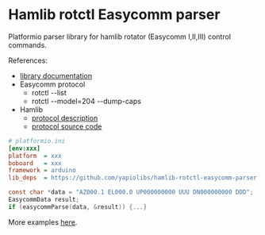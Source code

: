 # Hamlib rotctl Easycomm parser
Platformio parser library for hamlib rotator (Easycomm I,II,III) control commands.

References:
* [library documentation](./src/)
* Easycomm protocol
  * rotctl --list
  * rotctl --model=204 --dump-caps
* Hamlib
  * [protocol description](https://github.com/Hamlib/Hamlib/tree/master/rotators/easycomm/easycomm.txt)
  * [protocol source code](https://github.com/Hamlib/Hamlib/tree/master/rotators/easycomm/easycomm.c)


```ini
# platformio.ini
[env:xxx]
platform  = xxx
boboard   = xxx
framework = arduino
lib_deps  = https://github.com/yapiolibs/hamlib-rotctl-easycomm-parser.git
```

```c
const char *data = "AZ000.1 EL000.0 UP000000000 UUU DN000000000 DDD";
EasycommData result;
if (easycommParse(data, &result)) {...}
```

More examples [here](./test/test/).

